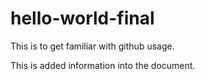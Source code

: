 # hello-world-final


This is to get familiar with github usage. 


This is added information into the document. 
